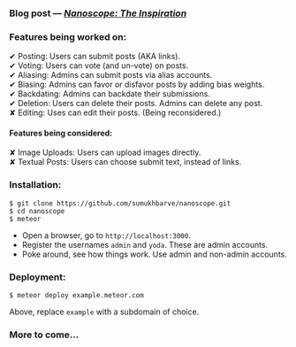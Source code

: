 ### Blog post &mdash; [***Nanoscope: The Inspiration***](http://blog.crispq.com/2015/11/nanoscope-inspiration.html)

### Features being worked on:
✔ Posting: Users can submit posts (AKA links).  
✔ Voting: Users can vote (and un-vote) on posts.  
✔ Aliasing: Admins can submit posts via alias accounts.  
✔ Biasing: Admins can favor or disfavor posts by adding bias weights.  
✔ Backdating: Admins can backdate their submissions.  
✔ Deletion: Users can delete their posts. Admins can delete any post.  
✘ Editing: Uses can edit their posts. (Being reconsidered.)  

#### Features being considered:
✘ Image Uploads: Users can upload images directly.  
✘ Textual Posts: Users can choose submit text, instead of links.  

### Installation:
```
$ git clone https://github.com/sumukhbarve/nanoscope.git
$ cd nanoscope
$ meteor
```
- Open a browser, go to `http://localhost:3000`.
- Register the usernames `admin` and `yoda`. These are admin accounts.
- Poke around, see how things work. Use admin and non-admin accounts.

### Deployment:
```
$ meteor deploy example.meteor.com
```
Above, replace `example` with a subdomain of choice.

### More to come...
